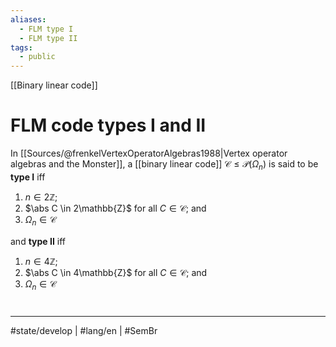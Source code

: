 ```yaml
---
aliases:
  - FLM type I
  - FLM type II
tags:
  - public
---
```

[[Binary linear code]]
# FLM code types I and II

In [[Sources/@frenkelVertexOperatorAlgebras1988|Vertex operator algebras and the Monster]], a [[binary linear code]] $\mathcal{C} \leq \mathcal{P}(\Omega_{n})$ is said to be **type I** iff

1. $n \in 2\mathbb{Z}$;
2. $\abs C \in 2\mathbb{Z}$ for all $C \in \mathcal{C}$; and
3. $\Omega_{n} \in \mathcal{C}$

and **type II** iff

1. $n \in 4\mathbb{Z}$;
2. $\abs C \in 4\mathbb{Z}$ for all $C \in \mathcal{C}$; and
3. $\Omega_{n} \in \mathcal{C}$

#
---
#state/develop | #lang/en | #SemBr
